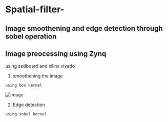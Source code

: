 # Spatial-filter-

## Image smoothening and edge detection through sobel operation

 ## Image preocessing using Zynq
  
  using zedboard and xilinx vivado 
  
  
  1. smoothening the image 
  
    using box kernel 
    
   ![image](https://user-images.githubusercontent.com/65604386/126207461-44636252-9d26-4b7e-8640-11226df0184a.png)
   
   
   2. Edge detection
   
    using sobel kernel
    
    

